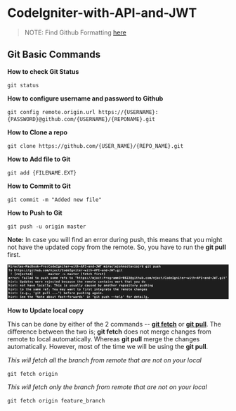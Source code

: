 # CodeIgniter-with-API-and-JWT

> NOTE: Find Github Formatting [here](https://docs.github.com/en/free-pro-team@latest/github/writing-on-github/basic-writing-and-formatting-syntax)

## Git Basic Commands
**How to check Git Status**
```
git status 
```

**How to configure username and password to Github**
```
git config remote.origin.url https://{USERNAME}:{PASSWORD}@github.com/{USERNAME}/{REPONAME}.git
```

**How to Clone a repo**
```
git clone https://github.com/{USER_NAME}/{REPO_NAME}.git
```

**How to Add file to Git**
```
git add {FILENAME.EXT} 
```

**How to Commit to Git**
```
git commit -m "Added new file"
```

**How to Push to Git**
```
git push -u origin master
```
**Note:** In case you will find an error during push, this means that you might not have the updated copy from the remote. So, you have to run the **git pull** first.

![alt text](https://raw.githubusercontent.com/mjoct/CodeIgniter-with-API-and-JWT/master/Screen%20Shot%202020-10-01%20at%203.17.11%20pm.png)

**How to Update local copy**

This can be done by either of the 2 commands -- **[git fetch](https://www.atlassian.com/git/tutorials/syncing/git-fetch)** or **[git pull](https://www.atlassian.com/git/tutorials/syncing/git-pull)**. The difference between the two is; **git fetch** does not merge changes from remote to local automatically. Whereas **git pull** merge the changes automatically. However, most of the time we will be using the **git pull**.

_This will fetch all the branch from remote that are not on your local_
```
git fetch origin
```
_This will fetch only the branch from remote that are not on your local_
```
git fetch origin feature_branch
```



